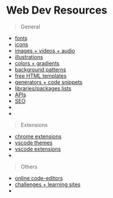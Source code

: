 # Web Dev Resources

>General

- [fonts](https://github.com/Vipin7979/web-dev-resources/blob/main/fonts.md)
- [icons](https://github.com/Vipin7979/web-dev-resources/blob/main/icons.md)
- [images + videos + audio](https://github.com/Vipin7979/web-dev-resources/blob/main/images%26videos%26more.md)
- [illustrations](https://github.com/Vipin7979/web-dev-resources/blob/main/illustrations%263Dobjects.md)
- [colors + gradients](https://github.com/Vipin7979/web-dev-resources/blob/main/colors%26gradients.md)
- [background patterns](https://github.com/Vipin7979/web-dev-resources/blob/main/bg-pattern.md)
- [free HTML templates](https://github.com/Vipin7979/web-dev-resources/blob/main/free-html-templates.md)
- [generators + code snippets](https://github.com/Vipin7979/web-dev-resources/blob/main/generators%26snippets.md)
- [libraries/packages lists](https://github.com/Vipin7979/web-dev-resources/blob/main/libraries%26packages.md)
- [APIs](https://github.com/Vipin7979/web-dev-resources/blob/main/APIs-websites.md)
- [SEO](https://github.com/Vipin7979/web-dev-resources/blob/main/SEO-tools.md)
- []()
- []()

>Extensions

- [chrome extensions](https://github.com/Vipin7979/web-dev-resources/blob/main/extensions/chrome-webdev-extensions.md)
- [vscode themes](https://github.com/Vipin7979/web-dev-resources/blob/main/extensions/vscode-themes.md)
- [vscode extensions](https://github.com/Vipin7979/web-dev-resources/blob/main/extensions/vscode-other-extensions.md)
- []()

>Others

- [online code-editors](https://github.com/Vipin7979/web-dev-resources/blob/main/online-codeEditors.md)
- [challenges + learning sites](https://github.com/Vipin7979/web-dev-resources/blob/main/learning%26challenges%26practice-websites.md)
- []()
